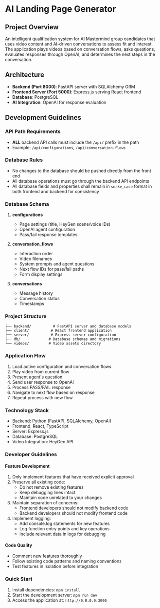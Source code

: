 
# AI Landing Page Generator

## Project Overview
An intelligent qualification system for AI Mastermind group candidates that uses video content and AI-driven conversations to assess fit and interest. The application plays videos based on conversation flows, asks questions, evaluates responses through OpenAI, and determines the next steps in the conversation.

## Architecture
- **Backend (Port 8000)**: FastAPI server with SQLAlchemy ORM
- **Frontend Server (Port 5000)**: Express.js serving React frontend
- **Database**: PostgreSQL
- **AI Integration**: OpenAI for response evaluation

## Development Guidelines

### API Path Requirements
- **ALL** backend API calls must include the `/api/` prefix in the path
- Example: `/api/configurations`, `/api/conversation-flows`

### Database Rules
- No changes to the database should be pushed directly from the front end
- All database operations must go through the backend API endpoints
- All database fields and properties shall remain in `snake_case` format in both frontend and backend for consistency

### Database Schema
1. **configurations**
   - Page settings (title, HeyGen scene/voice IDs)
   - OpenAI agent configuration
   - Pass/fail response templates

2. **conversation_flows**
   - Interaction order
   - Video filenames
   - System prompts and agent questions
   - Next flow IDs for pass/fail paths
   - Form display settings

3. **conversations**
   - Message history
   - Conversation status
   - Timestamps

### Project Structure
```
├── backend/          # FastAPI server and database models
├── client/          # React frontend application
├── server/          # Express server configuration
├── db/             # Database schemas and migrations
└── videos/         # Video assets directory
```

### Application Flow
1. Load active configuration and conversation flows
2. Play video from current flow
3. Present agent's question
4. Send user response to OpenAI
5. Process PASS/FAIL response
6. Navigate to next flow based on response
7. Repeat process with new flow

### Technology Stack
- Backend: Python (FastAPI, SQLAlchemy, OpenAI)
- Frontend: React, TypeScript
- Server: Express.js
- Database: PostgreSQL
- Video Integration: HeyGen API

### Developer Guidelines

#### Feature Development
1. Only implement features that have received explicit approval
2. Preserve all existing code:
   - Do not remove existing features
   - Keep debugging lines intact
   - Maintain code unrelated to your changes
3. Maintain separation of concerns:
   - Frontend developers should not modify backend code
   - Backend developers should not modify frontend code
4. Implement logging:
   - Add console.log statements for new features
   - Log function entry points and key operations
   - Include relevant data in logs for debugging

#### Code Quality
- Comment new features thoroughly
- Follow existing code patterns and naming conventions
- Test features in isolation before integration

### Quick Start
1. Install dependencies: `npm install`
2. Start the development server: `npm run dev`
3. Access the application at: `http://0.0.0.0:3000`
